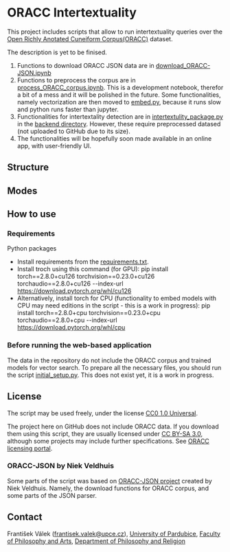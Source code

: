 # ORACC Intertextuality
This project includes scripts that allow to run intertextuality queries over the [Open Richly Anotated Cuneiform Corpus(ORACC)](https://oracc.museum.upenn.edu/) dataset.

The description is yet to be finised.
1) Functions to download ORACC JSON data are in [download_ORACC-JSON.ipynb](https://github.com/valekfrantisek/CuneiformIntertextuality/blob/main/download_ORACC-JSON.ipynb)
2) Functions to preprocess the corpus are in [process_ORACC_corpus.ipynb](https://github.com/valekfrantisek/CuneiformIntertextuality/blob/main/process_ORACC_corpus.ipynb). This is a development notebook, therefor a bit of a mess and it will be polished in the future. Some functionalities, namely vectorization are then moved to [embed.py](https://github.com/valekfrantisek/CuneiformIntertextuality/blob/main/embed.py), because it runs slow and python runs faster than jupyter.
3) Functionalities for intertextality detection are in [intertextulity_package.py](https://github.com/valekfrantisek/CuneiformIntertextuality/blob/main/backend/intertextulity_package.py) in the [backend directory](https://github.com/valekfrantisek/CuneiformIntertextuality/tree/main/backend). However, these require preprocessed datased (not uploaded to GitHub due to its size).
4) The functionalities will be hopefully soon made available in an online app, with user-friendly UI.

## Structure

## Modes

## How to use
### Requirements
Python packages
- Install requirements from the [requirements.txt](https://github.com/valekfrantisek/CuneiformIntertextuality/blob/main/requirements.txt).
- Install troch using this command (for GPU): pip install torch==2.8.0+cu126 torchvision==0.23.0+cu126 torchaudio==2.8.0+cu126 --index-url https://download.pytorch.org/whl/cu126
- Alternatively, install torch for CPU (functionality to embed models with CPU may need editions in the script - this is a work in progress): pip install torch==2.8.0+cpu torchvision==0.23.0+cpu torchaudio==2.8.0+cpu --index-url https://download.pytorch.org/whl/cpu

### Before running the web-based application
The data in the repository do not include the ORACC corpus and trained models for vector search. To prepare all the necessary files, you should run the script [initial_setup.py](). This does not exist yet, it is a work in progress.

## License
The script may be used freely, under the license [CC0 1.0 Universal](https://creativecommons.org/publicdomain/zero/1.0/).

The project here on GitHub does not include ORACC data. If you download them using this script, they are usually licensed under [CC BY-SA 3.0](https://creativecommons.org/licenses/by-sa/3.0/deed), although some projects may include further specifications. See [ORACC licensing portal](http://oracc.ub.uni-muenchen.de/doc/about/licensing/index.html).

### ORACC-JSON by Niek Veldhuis
Some parts of the script was based on [ORACC-JSON project](https://github.com/niekveldhuis/ORACC-JSON) created by Niek Veldhuis. Namely, the download functions for ORACC corpus, and some parts of the JSON parser.

## Contact
František Válek (frantisek.valek@upce.cz), [University of Pardubice](https://www.upce.cz/), [Faculty of Philosophy and Arts](https://ff.upce.cz/), [Department of Philosophy and Religion](https://kfr.upce.cz/en)
